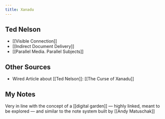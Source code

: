 ```yaml
---
title: Xanadu
---
```


## Ted Nelson

- [[Visible Connection]]
- [[Indirect Document Delivery]]
- [[Parallel Media. Parallel Subjects]]

## Other Sources

- Wired Article about [[Ted Nelson]]: [[The Curse of Xanadu]]

## My Notes

Very in line with the concept of a [[digital garden]] — highly linked, meant to be explored — and similar to the note system built by [[Andy Matuschak]]

